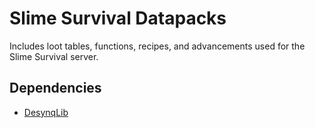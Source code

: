 # Slime Survival Datapacks
Includes loot tables, functions, recipes, and advancements used for the Slime Survival server.

## Dependencies
* [DesynqLib](https://github.com/Desynq/DesynqLib)

